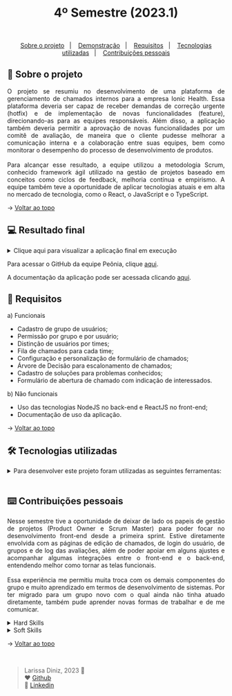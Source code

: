 <h1 align="center">4º Semestre (2023.1)</h1>

<br id="topo">

<p align="center">
  <a href="#about">Sobre o projeto</a>&nbsp;&nbsp;&nbsp;|&nbsp;&nbsp;&nbsp;
  <a href="#demo">Demonstração</a>&nbsp;&nbsp;&nbsp;|&nbsp;&nbsp;&nbsp;
  <a href="#requirements">Requisitos</a>&nbsp;&nbsp;&nbsp;|&nbsp;&nbsp;&nbsp;
  <a href="#tech">Tecnologias utilizadas</a>&nbsp;&nbsp;&nbsp;|&nbsp;&nbsp;&nbsp;
  <a href="#dev">Contribuições pessoais</a>
</p>

<div id="about">

## 🔖 Sobre o projeto

<p align="justify">O projeto se resumiu no desenvolvimento de uma plataforma de gerenciamento de chamados internos para a empresa Ionic Health. Essa plataforma deveria ser capaz de receber demandas de correção urgente (hotfix) e de implementação de novas funcionalidades (feature), direcionando-as para as equipes responsáveis. Além disso, a aplicação também deveria permitir a aprovação de novas funcionalidades por um comitê de avaliação, de maneira que o cliente pudesse melhorar a comunicação interna e a colaboração entre suas equipes, bem como monitorar o desempenho do processo de desenvolvimento de produtos.
<br><br>
Para alcançar esse resultado, a equipe utilizou a metodologia Scrum, conhecido framework ágil utilizado na gestão de projetos baseado em conceitos como ciclos de feedback, melhoria contínua e empirismo. A equipe também teve a oportunidade de aplicar tecnologias atuais e em alta no mercado de tecnologia, como o React, o JavaScript e o TypeScript.</p>

→ [Voltar ao topo](#topo)

</div>

<div id="demo">

## 💻 Resultado final

<details>
  <summary>Clique aqui para visualizar a aplicação final em execução</summary>


  Para visualizar o vídeo que ilustra o fluxo do usuário padrão, clique [aqui](https://clipchamp.com/watch/8KruCz3Wpls).


  Para acessar o vídeo que demonstra o fluxo do usuário Diretor, clique [aqui](https://clipchamp.com/watch/tK9AXBtIvTg?utm_source=share&utm_medium=social&utm_campaign=watch)
  
  
  https://github.com/laaridiniz/Portfolio-ADS/assets/86115352/8f2ea4a7-45aa-4207-9fa5-5028e040a064
  
  
  
  https://github.com/laaridiniz/Portfolio-ADS/assets/86115352/039ce40f-3eef-41ab-9ba6-c479d54748d5


</details>

Para acessar o GitHub da equipe Peônia, clique [aqui](https://github.com/peonia-api).

A documentação da aplicação pode ser acessada clicando [aqui](https://github.com/laaridiniz/Portfolio-ADS/blob/main/Projeto-IV/Documenta%C3%A7%C3%A3o%20-%20Ionic%20Health.pdf).

</div>

<div id="requirements">

## 📑 Requisitos

a) Funcionais

* Cadastro de grupo de usuários;
* Permissão por grupo e por usuário;
* Distinção de usuários por times;
* Fila de chamados para cada time;
* Configuração e personalização de formulário de chamados;
* Árvore de Decisão para escalonamento de chamados;
* Cadastro de soluções para problemas conhecidos;
* Formulário de abertura de chamado com indicação de interessados.

b) Não funcionais

* Uso das tecnologias NodeJS no back-end e ReactJS no front-end;
* Documentação de uso da aplicação.

→ [Voltar ao topo](#topo)

</div>

<div id="tech">

## 🛠️ Tecnologias utilizadas

<details>
  <summary>Para desenvolver este projeto foram utilizadas as seguintes ferramentas: </summary>
  <br>


  | Tecnologia | Aplicação |
  |:--------:|:-----------:|
  | <img width="50 rem" src="https://cdn.jsdelivr.net/gh/devicons/devicon/icons/html5/html5-original.svg"/> | HTML é uma linguagem de marcação que foi aplicada na estruturação e exibição do conteúdo na web. |
  | <img width="50 rem" src="https://cdn.jsdelivr.net/gh/devicons/devicon/icons/css3/css3-original.svg"/>  | CSS é uma linguagem de estilo utilizada para controlar a apresentação e o layout de documentos HTML. Foi utilizado para a estilização do sistema. |
  | <img width="50 rem" src="https://cdn.jsdelivr.net/gh/devicons/devicon/icons/javascript/javascript-original.svg" /> | JavaScript é uma linguagem de programação interpretada estruturada, de script em alto nível com tipagem dinâmica fraca e multiparadigma. A partir dela, foi possível criar conteúdo com atualização dinâmica, múltimídias, imagens animadas, entre outros. |
  | <img width="50 rem" src="https://cdn.jsdelivr.net/gh/devicons/devicon/icons/react/react-original.svg" /> | React JS é uma biblioteca front-end JavaScript que foi utilizada para criação das interfaces de usuário. |
  | <img width="50 rem" src="https://cdn.jsdelivr.net/gh/devicons/devicon/icons/typescript/typescript-original.svg" /> | TypeScript é uma linguagem de programação que adiciona recursos avançados ao JavaScript, como a tipagem estática e interfaces. Com ela, fica mais fácil detectar e prevenir erros durante a fase de desenvolvimento. |
  | <img width="50 rem" src="https://cdn.jsdelivr.net/gh/devicons/devicon/icons/nodejs/nodejs-original.svg" /> | O Node JS é um ambiente de execução do código JavaScript para servidor (server side) que permite criar aplicações standalone (autossuficientes) em uma máquina servidora, sem a necessidade do navegador. Foi utilizado para desenvolver o Back-end da aplicação. |
  | <img width="50 rem" src="https://cdn.jsdelivr.net/gh/devicons/devicon/icons/git/git-original.svg" /> | Git é um sistema de controle de versão de código aberto que foi empregado para controlar o histórico de alterações de arquivos do projeto. |
  | <img width="50 rem" src="https://cdn.jsdelivr.net/gh/devicons/devicon/icons/github/github-original.svg" /> | GitHub é uma plataforma de hospedagem de código-fonte e arquivos com controle de versão que usa o Git. Foi utilizado para a hospedagem do código e para colaboração entre os integrantes da equipe durante o desenvolvimento da aplicação. |
  | <img width="50 rem" src="https://cdn.jsdelivr.net/gh/devicons/devicon/icons/figma/figma-original.svg" /> | Figma é um editor gráfico de vetor e foi utilizado para prototipagem das telas que compõem o projeto. |
  | <img width="50 rem" src="https://cdn.jsdelivr.net/gh/devicons/devicon/icons/canva/canva-original.svg" /> | Canva é uma plataforma de design gráfico que foi utilizada para criar as apresentações e demais conteúdos visuais necessários ao longo do desenvolvimento no projeto.|
  | <img width="50 rem" src="https://cdn.jsdelivr.net/gh/devicons/devicon/icons/vscode/vscode-original.svg" /> | Visual Studio Code é um editor de código aberto altamente extensível. Foi ultilizado para o desenvolvimento do código-fonte. |
  | <img width="50 rem" src="../Imagens/typeorm.png" /> | O TypeORM é um framework de mapeamento objeto-relacional que aproxima o paradigma de desenvolvimento de aplicações orientadas a objetos ao paradigma do banco de dados relacional. Foi utilizado para definir como os dados são mapeados entre os ambientes e como são acessados e gravados. |
  | <img width="50 rem" src="https://cdn.jsdelivr.net/gh/devicons/devicon/icons/postgresql/postgresql-plain.svg" /> | PostgreSQL é um sistema de gerenciamento de banco de dados (SGBD) que utiliza a linguagem SQL como interface. A partir dele, foi possível registrar, armazenar e tratar todos os dados necessários para o bom funcionamento da aplicação. |
  | <img width="50 rem" src="https://cdn.jsdelivr.net/gh/devicons/devicon/icons/googlecloud/googlecloud-original.svg" /> | O Google Cloud Platform (GCP) é o serviço de computação em nuvem do Google e foi utilizado para fazer a hospedagem (deployment) da aplicação. |
  | <img width="50 rem" src="../Projeto-II/Images/azure-devops.png" /> | O Azure DevOps é um servidor da Microsoft que fornece as ferramentas necessárias para fazer o controle de versão, a geração de relatórios, o gerenciamento de requisitos e de projetos, as compilações automatizadas e os testes necessários no desenvolvimento de softwares. |
  | <img width="50 rem" src="https://cdn.jsdelivr.net/gh/devicons/devicon/icons/slack/slack-original.svg" /> | O Slack é um software de comunicação de equipes com suporte a canais, conversas privadas e integração com serviços externos que foi utilizado para comunicação com o cliente. |
  | <img width="50 rem" src="../Imagens/microsoft-teams.png" /> | O Microsoft Teams é uma plataforma unificada que conta com ferramentas de bate-papo, videoconferências, armazenamento de arquivos e integração de aplicativos no local de trabalho. Foi utilizada para comunicação e colaboração entre os membros da equipe. |
</details>
<br>

</div>

<div id="dev">

## ⌨️ Contribuições pessoais

<p align="justify">Nesse semestre tive a oportunidade de deixar de lado os papeis de gestão de projetos (Product Owner e Scrum Master) para poder focar no desenvolvimento front-end desde a primeira sprint. Estive diretamente envolvida com as páginas de edição de chamados, de login do usuário, de grupos e de log das avaliações, além de poder apoiar em alguns ajustes e acompanhar algumas integrações entre o front-end e o back-end, entendendo melhor como tornar as telas funcionais.<br>
<br>
Essa experiência me permitiu muita troca com os demais componentes do grupo e muito aprendizado em termos de desenvolvimento de sistemas. Por ter migrado para um grupo novo com o qual ainda não tinha atuado diretamente, também pude aprender novas formas de trabalhar e de me comunicar.
</p>

<details>
  <summary>Hard Skills</summary>
  <br>

  1. **Programação em TypeScript:** Sei fazer com ajuda;
  
  2. **Desenvolvimento Web em ReactJS:** Sei fazer com ajuda;
  
  3. **Uso de tags HTML:** Sei fazer com autonomia;
  
  4. **Aplicação de recursos CSS:** Sei fazer com auxílio de consultas;
  
  5. **Desenvolvimento back-end com NodeJS:** Sei fazer com ajuda;
  
  6. **Controle de Versão (Git/GitHub):** Sei fazer com autonomia;
  
  7. **Gerenciamento de Banco de Dados SQL:** Sei fazer com auxílio de consultas;
  
  8. **Criação de Protótipos Navegáveis (Figma):** Sei fazer com autonomia;
  
  9. **Conceitos de arquitetura de software:** Sei fazer com ajuda;
  
  10. **Conceitos aplicados de UX Designer:** Sei fazer com autonomia;
  
  11. **Deployment (GCP):** Sei fazer com ajuda.

<br>
</details>

<details>
  <summary>Soft Skills</summary>
  <br>

  1. **Comunicação:** <p align="justify">Não só durante as reuniões de planejamento e de revisão das sprints, mas também ao longo do desenvolvimento do projeto pude aprimorar minha habilidade de expressar ideias de forma clara e eficaz, além de ouvir ativamente e compreender diversas ideias diferentes.</p>
  
  2. **Trabalho em Equipe:** <p align="justify">Ao longo das sprints, encontrei bastante espaço para colaborar com os demais membros do grupo, compartilhar responsabilidades e contribuir para objetivos comuns.</p>
  
  3. **Adaptabilidade:** <p align="justify">Com a mudança de grupo, tive a oportunidade de trabalhar a minha capacidade de adaptação diante de novos cenários, novas pessoas e novas ideias, o que me permitiu maior amadurecimento pessoal e profissional.</p>
  
  4. **Criatividade:** <p align="justify">Por estar mais envolvida com o desenvolvimento, pude contribuir com novas ideias e trabalhar a possibilidade de abordar problemas de maneira inovadora.</p>

<br>
</details>

→ [Voltar ao topo](#topo)

</div>

<div id="dev">
<br>
  
> Larissa Diniz, 2023 :star2: <br>
> ❤️ [Github](https://github.com/laaridiniz)<br>
> 💙 [Linkedin](https://www.linkedin.com/in/larissa-diniz-dev/)<br>

</div>

